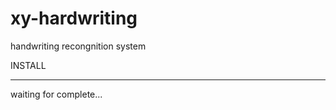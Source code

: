 xy-hardwriting
==============

handwriting recongnition system

INSTALL

---------------------
waiting for complete...
